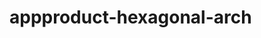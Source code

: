  # appproduct-hexagonal-arch                 
            
         
                      
       
           
                 
            
                    
     
     
        
  
 
